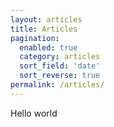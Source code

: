 ```yaml
---
layout: articles
title: Articles
pagination:
  enabled: true
  category: articles
  sort_field: 'date'
  sort_reverse: true
permalink: /articles/
---
```


Hello world
